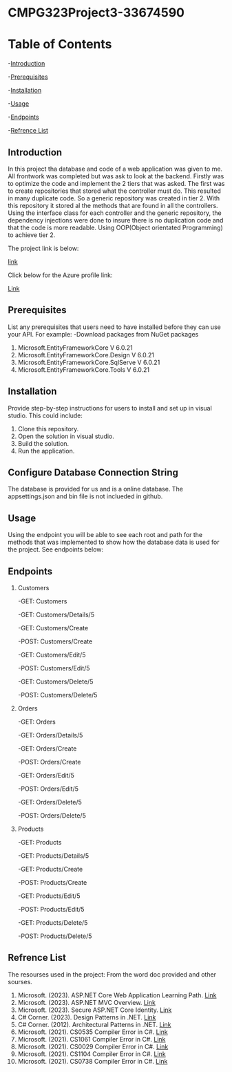 # CMPG323Project3-33674590

# Table of Contents
 -[Introduction](#Introduction)
 
 -[Prerequisites](#prerequisites)
 
 -[Installation](#installation)
 
 -[Usage](#usage)
 
-[Endpoints](#endpoints)

-[Refrence List](#Refrence)
    
## Introduction
In this project tha database and code of a web application was given to me. All frontwork was completed but was ask to look at the backend. Firstly was to optimize the code and implement the 2 tiers that was asked. The first was to create repositories that stored what the controller must do. This resulted in many duplicate code. So a generic repository was created in tier 2. With this repository it stored al the methods that are found in all the controllers. Using the interface class for each controller and the generic repository, the dependency injections were done to insure there is no duplication code and that the code is more readable. Using OOP(Object orientated Programming) to achieve tier 2.

The project link is below:

[link]( https://ecopowerlogistics20230920003952.azurewebsites.net/)


Click below for the Azure profile link:


[Link]( https://portal.azure.com/#@nwuac.onmicrosoft.com/resource/subscriptions/7a703948-d81e-4731-917f-de4fcf2080a6/resourceGroups/rgP2App/overview](https://portal.azure.com/?Microsoft_Azure_Education_correlationId=b7ecfcc0-eea4-402d-a37f-9df854253939&Microsoft_Azure_Education_newA4E=true&Microsoft_Azure_Education_asoSubGuid=7a703948-d81e-4731-917f-de4fcf2080a6#@nwuac.onmicrosoft.com/resource/subscriptions/7a703948-d81e-4731-917f-de4fcf2080a6/resourceGroups/rgP2App/overview))

## Prerequisites

List any prerequisites that users need to have installed before they can use your API. For example:
-Download packages from NuGet packages
1. Microsoft.EntityFrameworkCore  V 6.0.21
2. Microsoft.EntityFrameworkCore.Design V 6.0.21
3. Microsoft.EntityFrameworkCore.SqlServe V 6.0.21
4. Microsoft.EntityFrameworkCore.Tools V 6.0.21

## Installation

Provide step-by-step instructions for users to install and set up in visual studio. This could include:

1. Clone this repository.
2. Open the solution in visual studio.
3. Build the solution.
4. Run the application.

## Configure Database Connection String
The database is provided for us and is a online database. The appsettings.json and bin file is not inclueded in github.

## Usage
  Using the endpoint you will be able to see each root and path for the methods that was implemented to show how the database data is used for the project. See endpoints below:
## Endpoints
1. Customers
   
   -GET: Customers
   
   -GET: Customers/Details/5
   
   -GET: Customers/Create

   -POST: Customers/Create

   -GET: Customers/Edit/5

   -POST: Customers/Edit/5

   -GET: Customers/Delete/5

   -POST: Customers/Delete/5
   

2. Orders

   -GET: Orders
   
   -GET: Orders/Details/5
   
   -GET: Orders/Create

   -POST: Orders/Create

   -GET: Orders/Edit/5

   -POST: Orders/Edit/5

   -GET: Orders/Delete/5

   -POST: Orders/Delete/5

3. Products

   -GET: Products
   
   -GET: Products/Details/5
   
   -GET: Products/Create

   -POST: Products/Create

   -GET: Products/Edit/5

   -POST: Products/Edit/5

   -GET: Products/Delete/5

   -POST: Products/Delete/5

## Refrence List
The resourses used in the project:
From the word doc provided and other sourses.
  1. Microsoft. (2023). ASP.NET Core Web Application Learning Path. [Link](https://learn.microsoft.com/en-us/training/paths/aspnet-core-web-app/)
  2. Microsoft. (2023). ASP.NET MVC Overview.  [Link](https://learn.microsoft.com/en-us/aspnet/mvc/overview/older-versions-1/overview/asp-net-mvc-overview/)
  3. Microsoft. (2023). Secure ASP.NET Core Identity. [Link](https://learn.microsoft.com/en-us/training/modules/secure-aspnet-core-identity/)
  4. C# Corner. (2023). Design Patterns in .NET. [Link](https://www.c-sharpcorner.com/UploadFile/bd5be5/design-patterns-in-net/)
  5. C# Corner. (2012). Architectural Patterns in .NET. [Link](https://www.c-sharpcorner.com/uploadfile/babu_2082/architectural-patterns-in-net/)
  6. Microsoft. (2021). CS0535 Compiler Error in C#. [Link](https://learn.microsoft.com/en-us/dotnet/csharp/misc/cs0535)
  7. Microsoft. (2021). CS1061 Compiler Error in C#. [Link](https://learn.microsoft.com/en-us/dotnet/csharp/language-reference/compiler-messages/cs1061)
  8. Microsoft. (2021). CS0029 Compiler Error in C#. [Link](https://learn.microsoft.com/en-us/dotnet/csharp/language-reference/compiler-messages/cs0029)
  9. Microsoft. (2021). CS1104 Compiler Error in C#. [Link](https://learn.microsoft.com/en-us/dotnet/csharp/misc/cs1104)
 10. Microsoft. (2021). CS0738 Compiler Error in C#. [Link](https://learn.microsoft.com/en-us/dotnet/csharp/misc/cs0738)







